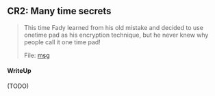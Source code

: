 ## CR2: Many time secrets

> This time Fady learned from his old mistake and decided to use onetime pad as his encryption technique, but he never knew why people call it one time pad!
>
>  File: [msg](./lib/msg)

#### WriteUp

(TODO)
